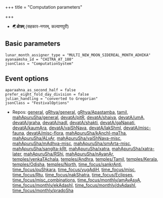 +++
title = "Computation parameters"

+++
- 🌏**क्षेत्रम्** (सहकार-नगरम्, कल्याणपुरी)

## Basic parameters
```
lunar_month_assigner_type = "MULTI_NEW_MOON_SIDEREAL_MONTH_ADHIKA"
ayanaamsha_id = "CHITRA_AT_180"
jsonClass = "ComputationSystem"

```

## Event options
 ```
aparaahna_as_second_half = false
prefer_eight_fold_day_division = false
julian_handling = "converted to Gregorian"
jsonClass = "FestivalOptions"

```
- Repos: [general](https://github.com/sanskrit-coders/adyatithi/tree/master/general), [gRhya/general](https://github.com/sanskrit-coders/adyatithi/tree/master/gRhya/general), [gRhya/Apastamba](https://github.com/sanskrit-coders/adyatithi/tree/master/gRhya/Apastamba), [tamil](https://github.com/sanskrit-coders/adyatithi/tree/master/tamil), [mahApuruSha/general](https://github.com/sanskrit-coders/adyatithi/tree/master/mahApuruSha/general), [devatA/pitR](https://github.com/sanskrit-coders/adyatithi/tree/master/devatA/pitR), [devatA/shaiva](https://github.com/sanskrit-coders/adyatithi/tree/master/devatA/shaiva), [devatA/umA](https://github.com/sanskrit-coders/adyatithi/tree/master/devatA/umA), [devatA/graha](https://github.com/sanskrit-coders/adyatithi/tree/master/devatA/graha), [devatA/nadI](https://github.com/sanskrit-coders/adyatithi/tree/master/devatA/nadI), [devatA/shakti](https://github.com/sanskrit-coders/adyatithi/tree/master/devatA/shakti), [devatA/gaNapati](https://github.com/sanskrit-coders/adyatithi/tree/master/devatA/gaNapati), [devatA/kaumAra](https://github.com/sanskrit-coders/adyatithi/tree/master/devatA/kaumAra), [devatA/vaiShNava](https://github.com/sanskrit-coders/adyatithi/tree/master/devatA/vaiShNava), [devatA/lakShmI](https://github.com/sanskrit-coders/adyatithi/tree/master/devatA/lakShmI), [devatA/misc-fauna](https://github.com/sanskrit-coders/adyatithi/tree/master/devatA/misc-fauna), [devatA/misc-flora](https://github.com/sanskrit-coders/adyatithi/tree/master/devatA/misc-flora), [mahApuruSha/kAnchI-maTha](https://github.com/sanskrit-coders/adyatithi/tree/master/mahApuruSha/kAnchI-maTha), [mahApuruSha/ALvAr](https://github.com/sanskrit-coders/adyatithi/tree/master/mahApuruSha/ALvAr), [mahApuruSha/vaiShNava-misc](https://github.com/sanskrit-coders/adyatithi/tree/master/mahApuruSha/vaiShNava-misc), [mahApuruSha/mAdhva-misc](https://github.com/sanskrit-coders/adyatithi/tree/master/mahApuruSha/mAdhva-misc), [mahApuruSha/smArta-misc](https://github.com/sanskrit-coders/adyatithi/tree/master/mahApuruSha/smArta-misc), [mahApuruSha/sangIta-kRt](https://github.com/sanskrit-coders/adyatithi/tree/master/mahApuruSha/sangIta-kRt), [mahApuruSha/xatra](https://github.com/sanskrit-coders/adyatithi/tree/master/mahApuruSha/xatra), [mahApuruSha/xatra-later](https://github.com/sanskrit-coders/adyatithi/tree/master/mahApuruSha/xatra-later), [mahApuruSha/RShi](https://github.com/sanskrit-coders/adyatithi/tree/master/mahApuruSha/RShi), [mahApuruSha/nAyanAr](https://github.com/sanskrit-coders/adyatithi/tree/master/mahApuruSha/nAyanAr), [temples/venkaTAchala](https://github.com/sanskrit-coders/adyatithi/tree/master/temples/venkaTAchala), [temples/Andhra](https://github.com/sanskrit-coders/adyatithi/tree/master/temples/Andhra), [temples/Tamil](https://github.com/sanskrit-coders/adyatithi/tree/master/temples/Tamil), [temples/Kerala](https://github.com/sanskrit-coders/adyatithi/tree/master/temples/Kerala), [temples/Odisha](https://github.com/sanskrit-coders/adyatithi/tree/master/temples/Odisha), [temples/North](https://github.com/sanskrit-coders/adyatithi/tree/master/temples/North), [time_focus/sankrAnti](https://github.com/sanskrit-coders/adyatithi/tree/master/time_focus/sankrAnti), [time_focus/puShkara](https://github.com/sanskrit-coders/adyatithi/tree/master/time_focus/puShkara), [time_focus/yugAdiH](https://github.com/sanskrit-coders/adyatithi/tree/master/time_focus/yugAdiH), [time_focus/misc](https://github.com/sanskrit-coders/adyatithi/tree/master/time_focus/misc), [time_focus/Rtu](https://github.com/sanskrit-coders/adyatithi/tree/master/time_focus/Rtu), [time_focus/nakShatra](https://github.com/sanskrit-coders/adyatithi/tree/master/time_focus/nakShatra), [time_focus/Eclipses](https://github.com/sanskrit-coders/adyatithi/tree/master/time_focus/Eclipses), [time_focus/misc_combinations](https://github.com/sanskrit-coders/adyatithi/tree/master/time_focus/misc_combinations), [time_focus/monthly/amAvAsyA](https://github.com/sanskrit-coders/adyatithi/tree/master/time_focus/monthly/amAvAsyA), [time_focus/monthly/ekAdashI](https://github.com/sanskrit-coders/adyatithi/tree/master/time_focus/monthly/ekAdashI), [time_focus/monthly/dvAdashI](https://github.com/sanskrit-coders/adyatithi/tree/master/time_focus/monthly/dvAdashI), [time_focus/monthly/pradoSha](https://github.com/sanskrit-coders/adyatithi/tree/master/time_focus/monthly/pradoSha)
